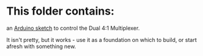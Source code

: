 # This folder contains: 

an [Arduino sketch](https://github.com/m0xpd/4-1-Mux-for-Eurorack/blob/main/Controller/Dual_4-1_Mux_Controller.ino) to control the Dual 4:1 Multiplexer.

It isn't pretty, but it works - use it as a foundation on which to build, or start afresh with something new.
